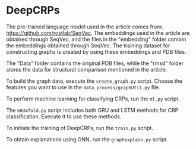 # DeepCRPs

The pre-trained language model used in the article comes from: https://github.com/rostlab/SeqVec. The embeddings used in the article are obtained through SeqVec, and the files in the "embedding" folder contain the embeddings obtained through SeqVec. The training dataset for constructing graphs is created by using these embeddings and PDB files.

The "Data" folder contains the original PDB files, while the "rmsd" folder stores the data for structural comparison mentioned in the article.

To build the graph data, execute the `create_graph.py` script. Choose the features you want to use in the `data_process/graphUtil.py` file.

To perform machine learning for classifying CRPs, run the `ml.py` script.

The `GRU4fold.py` script includes both GRU and LSTM methods for CRP classification. Execute it to use these methods.

To initiate the training of DeepCRPs, run the `train.py` script.

To obtain explanations using GNN, run the `graphexplain.py` script.

